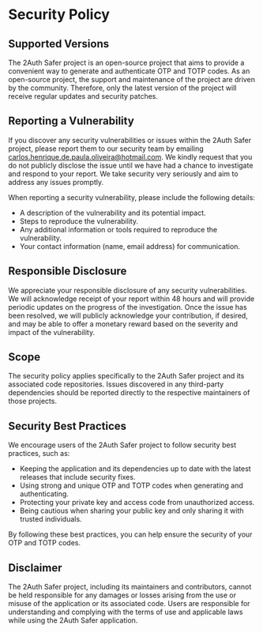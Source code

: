 # Security Policy

## Supported Versions
The 2Auth Safer project is an open-source project that aims to provide a convenient way to generate and authenticate OTP and TOTP codes. As an open-source project, the support and maintenance of the project are driven by the community. Therefore, only the latest version of the project will receive regular updates and security patches.

## Reporting a Vulnerability
If you discover any security vulnerabilities or issues within the 2Auth Safer project, please report them to our security team by emailing carlos.henrique.de.paula.oliveira@hotmail.com. We kindly request that you do not publicly disclose the issue until we have had a chance to investigate and respond to your report. We take security very seriously and aim to address any issues promptly.

When reporting a security vulnerability, please include the following details:
- A description of the vulnerability and its potential impact.
- Steps to reproduce the vulnerability.
- Any additional information or tools required to reproduce the vulnerability.
- Your contact information (name, email address) for communication.

## Responsible Disclosure
We appreciate your responsible disclosure of any security vulnerabilities. We will acknowledge receipt of your report within 48 hours and will provide periodic updates on the progress of the investigation. Once the issue has been resolved, we will publicly acknowledge your contribution, if desired, and may be able to offer a monetary reward based on the severity and impact of the vulnerability.

## Scope
The security policy applies specifically to the 2Auth Safer project and its associated code repositories. Issues discovered in any third-party dependencies should be reported directly to the respective maintainers of those projects.

## Security Best Practices
We encourage users of the 2Auth Safer project to follow security best practices, such as:
- Keeping the application and its dependencies up to date with the latest releases that include security fixes.
- Using strong and unique OTP and TOTP codes when generating and authenticating.
- Protecting your private key and access code from unauthorized access.
- Being cautious when sharing your public key and only sharing it with trusted individuals.

By following these best practices, you can help ensure the security of your OTP and TOTP codes.

## Disclaimer
The 2Auth Safer project, including its maintainers and contributors, cannot be held responsible for any damages or losses arising from the use or misuse of the application or its associated code. Users are responsible for understanding and complying with the terms of use and applicable laws while using the 2Auth Safer application.
